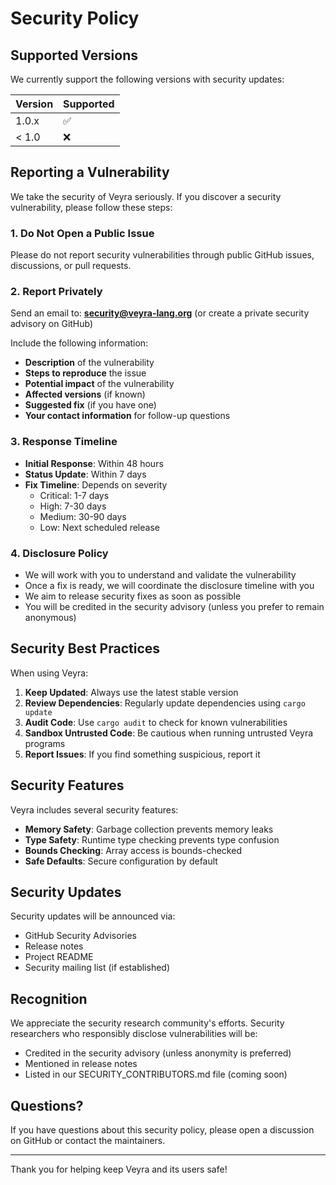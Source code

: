 # Security Policy

## Supported Versions

We currently support the following versions with security updates:

| Version | Supported          |
| ------- | ------------------ |
| 1.0.x   | :white_check_mark: |
| < 1.0   | :x:                |

## Reporting a Vulnerability

We take the security of Veyra seriously. If you discover a security vulnerability, please follow these steps:

### 1. **Do Not** Open a Public Issue

Please do not report security vulnerabilities through public GitHub issues, discussions, or pull requests.

### 2. Report Privately

Send an email to: **security@veyra-lang.org** (or create a private security advisory on GitHub)

Include the following information:
- **Description** of the vulnerability
- **Steps to reproduce** the issue
- **Potential impact** of the vulnerability
- **Affected versions** (if known)
- **Suggested fix** (if you have one)
- **Your contact information** for follow-up questions

### 3. Response Timeline

- **Initial Response**: Within 48 hours
- **Status Update**: Within 7 days
- **Fix Timeline**: Depends on severity
  - Critical: 1-7 days
  - High: 7-30 days
  - Medium: 30-90 days
  - Low: Next scheduled release

### 4. Disclosure Policy

- We will work with you to understand and validate the vulnerability
- Once a fix is ready, we will coordinate the disclosure timeline with you
- We aim to release security fixes as soon as possible
- You will be credited in the security advisory (unless you prefer to remain anonymous)

## Security Best Practices

When using Veyra:

1. **Keep Updated**: Always use the latest stable version
2. **Review Dependencies**: Regularly update dependencies using `cargo update`
3. **Audit Code**: Use `cargo audit` to check for known vulnerabilities
4. **Sandbox Untrusted Code**: Be cautious when running untrusted Veyra programs
5. **Report Issues**: If you find something suspicious, report it

## Security Features

Veyra includes several security features:

- **Memory Safety**: Garbage collection prevents memory leaks
- **Type Safety**: Runtime type checking prevents type confusion
- **Bounds Checking**: Array access is bounds-checked
- **Safe Defaults**: Secure configuration by default

## Security Updates

Security updates will be announced via:
- GitHub Security Advisories
- Release notes
- Project README
- Security mailing list (if established)

## Recognition

We appreciate the security research community's efforts. Security researchers who responsibly disclose vulnerabilities will be:

- Credited in the security advisory (unless anonymity is preferred)
- Mentioned in release notes
- Listed in our SECURITY_CONTRIBUTORS.md file (coming soon)

## Questions?

If you have questions about this security policy, please open a discussion on GitHub or contact the maintainers.

---

Thank you for helping keep Veyra and its users safe!
